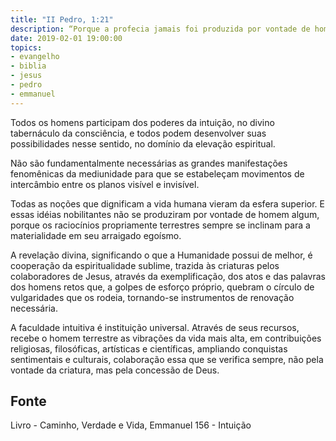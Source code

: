 ```yaml
---
title: "II Pedro, 1:21"
description: “Porque a profecia jamais foi produzida por vontade de homem algum, mas os homens santos de Deus falaram inspirados pelo Espírito Santo.”
date: 2019-02-01 19:00:00
topics: 
- evangelho
- biblia
- jesus
- pedro
- emmanuel
---
```


Todos os homens participam dos poderes da intuição, no divino
tabernáculo da consciência, e todos podem desenvolver suas possibilidades
nesse sentido, no domínio da elevação espiritual.

Não são fundamentalmente necessárias as grandes manifestações
fenomênicas da mediunidade para que se estabeleçam movimentos de
intercâmbio entre os planos visível e invisível.

Todas as noções que dignificam a vida humana vieram da esfera superior.
E essas idéias nobilitantes não se produziram por vontade de homem algum,
porque os raciocínios propriamente terrestres sempre se inclinam para a
materialidade em seu arraigado egoísmo.

A revelação divina, significando o que a Humanidade possui de melhor, é
cooperação da espiritualidade sublime, trazida às criaturas pelos colaboradores
de Jesus, através da exemplificação, dos atos e das palavras dos homens retos
que, a golpes de esforço próprio, quebram o círculo de vulgaridades que os
rodeia, tornando-se instrumentos de renovação necessária.

A faculdade intuitiva é instituição universal. Através de seus recursos, recebe
o homem terrestre as vibrações da vida mais alta, em contribuições religiosas,
filosóficas, artísticas e científicas, ampliando conquistas sentimentais e
culturais, colaboração essa que se verifica sempre, não pela vontade da
criatura, mas pela concessão de Deus.



## Fonte
Livro - Caminho, Verdade e Vida, Emmanuel
156 - Intuição
